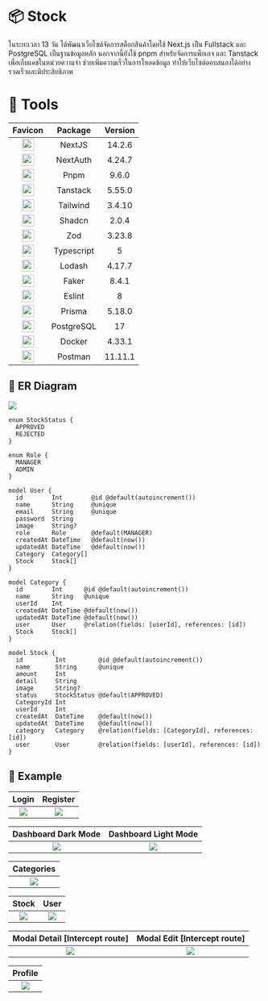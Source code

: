 #  📦 Stock
ในระยะเวลา 13 วัน ได้พัฒนาเว็บไซต์จัดการสต็อกสินค้าโดยใช้ Next.js เป็น Fullstack และ PostgreSQL เป็นฐานข้อมูลหลัก นอกจากนี้ยังใช้ pnpm สำหรับจัดการแพ็กเกจ และ Tanstack เพื่อเก็บแคชในหน่วยความจำ ช่วยเพิ่มความเร็วในการโหลดข้อมูล ทำให้เว็บไซต์ตอบสนองได้อย่างรวดเร็วและมีประสิทธิภาพ

# 🔧 Tools

| Favicon  | Package | Version  |
| :------------: | :------------: | :------------: |
| <img src="https://nextjs.org/favicon.ico" width="24vh" > | NextJS  | 14.2.6 |
| <img src="https://next-auth.js.org/img/favicon.ico" width="24vh" > | NextAuth  | 4.24.7 |
| <img src="https://pnpm.io/img/favicon.png" width="24vh" > | Pnpm  | 9.6.0  |
| <img src="https://tanstack.com/favicon.ico" width="24vh" >  | Tanstack  | 5.55.0 |
| <img src="https://tailwindcss.com/favicons/favicon-32x32.png?v=3" width="24vh" > | Tailwind  | 3.4.10 |
| <img src="https://ui.shadcn.com/favicon-16x16.png" width="24vh" >  | Shadcn | 2.0.4 |
| <img src="https://zod.dev/static/favicon-32x32.png" width="24vh" >  | Zod | 3.23.8 |
| <img src="https://www.typescriptlang.org/favicon-32x32.png?v=8944a05a8b601855de116c8a56d3b3ae" width="24vh" >  | Typescript  | 5 |
| <img src="https://lodash.com/icons/favicon-32x32.png" width="24vh" >  | Lodash  | 4.17.7 |
| <img src="https://opencollective.com/static/images/favicon.ico.png" width="24vh" >  | Faker  | 8.4.1 |
| <img src="https://eslint.org/favicon.ico" width="24vh" >  | Eslint  | 8 |
| <img src="https://www.prisma.io/images/favicon-32x32.png" width="24vh" >  | Prisma  | 5.18.0 |
| <img src="https://www.postgresql.org/favicon.ico" width="24vh" >  | PostgreSQL  | 17 |
| <img src="https://www.docker.com/wp-content/uploads/2024/02/cropped-docker-logo-favicon-32x32.png" width="24vh" >  | Docker  | 4.33.1 |
| <img src="https://www.postman.com/_ar-assets/images/favicon-1-32.png" width="24vh" >  | Postman  | 11.11.1 |

## 📐 ER Diagram

<img src="https://cdn.discordapp.com/attachments/1282103169538850877/1282103512381128826/diagram-export-8-9-2567-05_19_49.png?ex=66de2371&is=66dcd1f1&hm=1d2d811681fdc412fa6d0f2f4b06363dd8d43c9d180ea3b52a268ab9ca9b88c7&">

```prisma
enum StockStatus {
  APPROVED
  REJECTED
}

enum Role {
  MANAGER
  ADMIN
}
```
```prisma
model User {
  id        Int        @id @default(autoincrement())
  name      String     @unique
  email     String     @unique
  password  String
  image     String?
  role      Role       @default(MANAGER)
  createdAt DateTime   @default(now())
  updatedAt DateTime   @default(now())
  Category  Category[]
  Stock     Stock[]
}
```
```prisma
model Category {
  id        Int      @id @default(autoincrement())
  name      String   @unique
  userId    Int
  createdAt DateTime @default(now())
  updatedAt DateTime @default(now())
  user      User     @relation(fields: [userId], references: [id])
  Stock     Stock[]
}
```
```prisma
model Stock {
  id         Int         @id @default(autoincrement())
  name       String      @unique
  amount     Int
  detail     String
  image      String?
  status     StockStatus @default(APPROVED)
  CategoryId Int
  userId     Int
  createdAt  DateTime    @default(now())
  updatedAt  DateTime    @default(now())
  category   Category    @relation(fields: [CategoryId], references: [id])
  user       User        @relation(fields: [userId], references: [id])
}

```

## 🚀 Example

|  Login | Register |
| :------------: | :------------: |
|  <img src="https://media.discordapp.net/attachments/1282095960796692561/1282096759719329873/image.png?ex=66de1d27&is=66dccba7&hm=c4adf082efcd5fd8e9935a724d1d87326851f213f00c7223a1385074866f35ce&=&format=webp&quality=lossless&width=1415&height=671"> | <img src="https://media.discordapp.net/attachments/1282095960796692561/1282096820327026709/image.png?ex=66de1d36&is=66dccbb6&hm=395716e1bd046449abbd1c8eceb952edca03f44744a9d5932d3e4323740377c5&=&format=webp&quality=lossless&width=1415&height=671">  |

|  Dashboard Dark Mode | Dashboard Light Mode |
| :------------: | :------------: |
|  <img src="https://cdn.discordapp.com/attachments/1282095960796692561/1282096042229108846/image.png?ex=66de1c7c&is=66dccafc&hm=03d3800ff25281fd9bc277bca644c695a264af8f9a00bc20112a697e28283bcf&"> | <img src="https://cdn.discordapp.com/attachments/1282095960796692561/1282096919547482195/image.png?ex=66de1d4d&is=66dccbcd&hm=f147514a660f344288637bedfa373458cd95f36f35478e95627abda35726540a&">  |

|  Categories |
| :------------: |
|  <img src="https://media.discordapp.net/attachments/1282095960796692561/1282096180741804145/image.png?ex=66de1c9d&is=66dccb1d&hm=479e23b253a97ea4e43c794da06ce264b2952b98af0979e045d35c76754c4e57&=&format=webp&quality=lossless&width=1197&height=671">

|  Stock | User |
| :------------: | :------------: |
|  <img src="https://media.discordapp.net/attachments/1282095960796692561/1282096260907536487/image.png?ex=66de1cb0&is=66dccb30&hm=9d5f512d10df2bb673f7e8e8d904ba30cb5fc7621724489e8ac3b70011c25ed8&=&format=webp&quality=lossless&width=923&height=671"> |  <img src="https://media.discordapp.net/attachments/1282095960796692561/1282096333448024146/image.png?ex=66de1cc2&is=66dccb42&hm=3566f67f6c0134ceef3fb9176f037cf803435028a356f8e827c41dd17dca5f8c&=&format=webp&quality=lossless&width=924&height=671"> |

|  Modal Detail [Intercept route] | Modal Edit [Intercept route] |
| :------------: | :------------: |
|  <img src="https://media.discordapp.net/attachments/1282095960796692561/1282096458484678666/image.png?ex=66de1cdf&is=66dccb5f&hm=eeb768fc7907cd794c5ce97192bb608df9cff8ea18cfbfd8d115c0d4afd5a62c&=&format=webp&quality=lossless&width=923&height=671"> |  <img src="https://media.discordapp.net/attachments/1282095960796692561/1282096558338216067/image.png?ex=66de1cf7&is=66dccb77&hm=1d644d86367025e8d0f45a7a8243ae22d6b4291e0bd05d0724ceadbf4e2eb72e&=&format=webp&quality=lossless&width=923&height=671"> |

|  Profile |
| :------------: |
|  <img src="https://media.discordapp.net/attachments/1282095960796692561/1282096701938864280/image.png?ex=66de1d19&is=66dccb99&hm=a753eb35bae7f8f9f5ee8505dec907dca76c2b21c9ff22b479a8c5a599b73966&=&format=webp&quality=lossless&width=1415&height=671"> |




